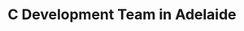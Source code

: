 ---
title: C Development Team in Adelaide
permalink: /landings/locations/adelaide/developer/c
technology: C
location: Adelaide
---